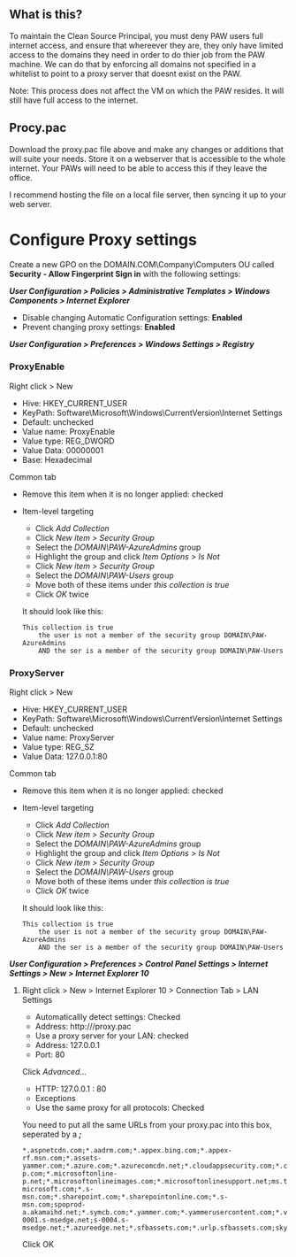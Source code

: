 ## What is this?
To maintain the Clean Source Principal, you must deny PAW users full internet access, and ensure that whereever they are, they only have limited access to the domains they need in order to do thier job from the PAW machine.  We can do that by enforcing all domains not specified in a whitelist to point to a proxy server that doesnt exist on the PAW.

Note: This process does not affect the VM on which the PAW resides.  It will still have full access to the internet.

## Procy.pac
Download the proxy.pac file above and make any changes or additions that will suite your needs.  Store it on a webserver that is accessible to the whole internet.  Your PAWs will need to be able to access this if they leave the office.

I recommend hosting the file on a local file server, then syncing it up to your web server.

# Configure Proxy settings

Create a new GPO on the DOMAIN.COM\Company\Computers OU called **Security - Allow Fingerprint Sign in** with the following settings:

***User Configuration > Policies > Administrative Templates > Windows Components > Internet Explorer***
* Disable changing Automatic Configuration settings: **Enabled**
* Prevent changing proxy settings: **Enabled**

***User Configuration > Preferences > Windows Settings > Registry***

### ProxyEnable
Right click > New
* Hive: HKEY_CURRENT_USER
* KeyPath: Software\Microsoft\Windows\CurrentVersion\Internet Settings
* Default: unchecked
* Value name: ProxyEnable
* Value type: REG_DWORD
* Value Data: 00000001
* Base: Hexadecimal

Common tab
* Remove this item when it is no longer applied: checked
* Item-level targeting
	* Click *Add Collection*
	* Click *New item > Security Group* 
	* Select the *DOMAIN\PAW-AzureAdmins* group
	* Highlight the group and click *Item Options > Is Not*
	* Click *New item > Security Group* 
	* Select the *DOMAIN\PAW-Users* group
	* Move both of these items under *this collection is true*
	* Click *OK* twice

	It should look like this:
	```
	This collection is true
		the user is not a member of the security group DOMAIN\PAW-AzureAdmins
		AND the ser is a member of the security group DOMAIN\PAW-Users
	```

### ProxyServer
Right click > New
* Hive: HKEY_CURRENT_USER
* KeyPath: Software\Microsoft\Windows\CurrentVersion\Internet Settings
* Default: unchecked
* Value name: ProxyServer
* Value type: REG_SZ
* Value Data: 127.0.0.1:80

Common tab
* Remove this item when it is no longer applied: checked
* Item-level targeting
	* Click *Add Collection*
	* Click *New item > Security Group* 
	* Select the *DOMAIN\PAW-AzureAdmins* group
	* Highlight the group and click *Item Options > Is Not*
	* Click *New item > Security Group* 
	* Select the *DOMAIN\PAW-Users* group
	* Move both of these items under *this collection is true*
	* Click *OK* twice

	It should look like this:
	```
	This collection is true
		the user is not a member of the security group DOMAIN\PAW-AzureAdmins
		AND the ser is a member of the security group DOMAIN\PAW-Users
	```

***User Configuration > Preferences > Control Panel Settings > Internet Settings > New > Internet Explorer 10***
1. Right click > New > Internet Explorer 10 > Connection Tab > LAN Settings
	* Automaticallly detect settings: Checked
	* Address: http://<your url>/proxy.pac
	* Use a proxy server for your LAN: checked
	* Address: 127.0.0.1
	* Port: 80

	Click *Advanced...*
	* HTTP: 127.0.0.1 : 80
	* Exceptions
	* Use the same proxy for all protocols: Checked

	You need to put all the same URLs from your proxy.pac into this box, seperated by a ***;***

	```
	*.aspnetcdn.com;*.aadrm.com;*.appex.bing.com;*.appex-rf.msn.com;*.assets-yammer.com;*.azure.com;*.azurecomcdn.net;*.cloudappsecurity.com;*.c.bing.com;*.gfx.ms;*.live.com;*.live.net;*.lync.com;maodatafeedsservice.cloudapp.net;*.microsoft.com;*.microsoftonline.com;*.microsoftonline-p.com;*.microsoftonline-p.net;*.microsoftonlineimages.com;*.microsoftonlinesupport.net;ms.tific.com;*.msecnd.net;*.msedge.net;*.msft.net;*.msocdn.com;*.onenote.com;*.outlook.com;*.office365.com;*.office.com;*.office.net;*.onmicrosoft.com;partnerservices.getmicrosoftkey.com;*.passport.net;*.phonefactor.net;*.s-microsoft.com;*.s-msn.com;*.sharepoint.com;*.sharepointonline.com;*.s-msn.com;spoprod-a.akamaihd.net;*.symcb.com;*.yammer.com;*.yammerusercontent.com;*.verisign.com;*.windows.com;*.windows.net;*.windowsazure.com;*.windowsupdate.com;*.upwell.com;*.alliancehealth.com;*.ingrammed.com;ingrammedical.com;*.lync.com;*.cqd.lync.com;*.infra.lync.com;*.online.lync.com;*.resources.lync.com;*.config.skype.com;*.skypeforbusiness.com;*.pipe.aria.microsoft.com;config.edge.skype.com;pipe.skype.com;s-0001.s-msedge.net;s-0004.s-msedge.net;*.azureedge.net;*.sfbassets.com;*.urlp.sfbassets.com;skypemaprdsitus.trafficmanager.net;quicktips.skypeforbusiness.com;swx.cdn.skype.com;*.api.skype.com;*.users.storage.live.com;skypegraph.skype.com;*.broadcast.skype.com;broadcast.skype.com;browser.pipe.aria.microsoft.com;aka.ms;amp.azure.net;*.keydelivery.mediaservices.windows.net;*.msecnd.net;*.streaming.mediaservices.windows.net;ajax.aspnetcdn.com;mlccdn.blob.core.windows.net;crl.godaddy.com
	```

	Click OK
